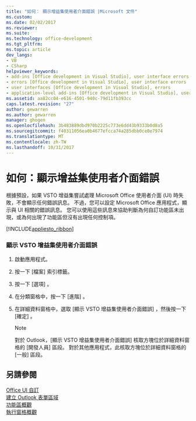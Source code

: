 ```yaml
---
title: "如何： 顯示增益集使用者介面錯誤 |Microsoft 文件"
ms.custom: 
ms.date: 02/02/2017
ms.reviewer: 
ms.suite: 
ms.technology: office-development
ms.tgt_pltfrm: 
ms.topic: article
dev_langs:
- VB
- CSharp
helpviewer_keywords:
- add-ins [Office development in Visual Studio], user interface errors
- errors [Office development in Visual Studio], user interface errors
- user interfaces [Office development in Visual Studio], errors
- application-level add-ins [Office development in Visual Studio], user interface errors
ms.assetid: aa82cc04-e616-4501-940c-79d11fb393cc
caps.latest.revision: "27"
author: gewarren
ms.author: gewarren
manager: ghogen
ms.openlocfilehash: 3b483889dbd970b2225c773e6dd43b9333b0d8a5
ms.sourcegitcommit: f40311056ea0b4677efcca74a285dbb0ce0e7974
ms.translationtype: MT
ms.contentlocale: zh-TW
ms.lasthandoff: 10/31/2017
---
```

# <a name="how-to-show-add-in-user-interface-errors"></a>如何：顯示增益集使用者介面錯誤
  根據預設，如果 VSTO 增益集嘗試處理 Microsoft Office 使用者介面 (UI) 時失敗，不會顯示任何錯誤訊息。 不過，您可以設定 Microsoft Office 應用程式，顯示與 UI 相關的錯誤訊息。 您可以使用這些訊息來協助判斷為何自訂功能區未出現，或為何出現了功能區但沒有出現任何控制項。  
  
 [!INCLUDE[appliesto_ribbon](../vsto/includes/appliesto-ribbon-md.md)]  
  
### <a name="to-show-vsto-add-in-user-interface-errors"></a>顯示 VSTO 增益集使用者介面錯誤  
  
1.  啟動應用程式。  
  
2.  按一下 [檔案]  索引標籤。  
  
3.  按一下 [選項] 。  
  
4.  在分類窗格中，按一下 [進階] 。  
  
5.  在詳細資料窗格中，選取 [顯示 VSTO 增益集使用者介面錯誤] ，然後按一下 [確定] 。  
  
    > [!NOTE]  
    >  對於 Outlook，[顯示 VSTO 增益集使用者介面錯誤]  核取方塊位於詳細資料窗格的 [開發人員]  區段。 對於其他應用程式，此核取方塊位於詳細資料窗格的 [一般]  區段。  
  
## <a name="see-also"></a>另請參閱  
 [Office UI 自訂](../vsto/office-ui-customization.md)   
 [建立 Outlook 表單區域](../vsto/creating-outlook-form-regions.md)   
 [功能區概觀](../vsto/ribbon-overview.md)   
 [執行窗格概觀](../vsto/actions-pane-overview.md)  
  
  